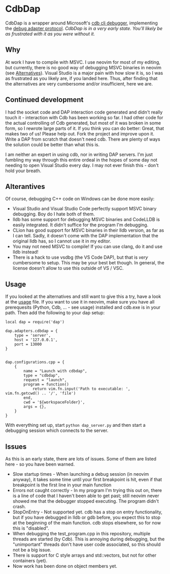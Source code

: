 # CdbDap
CdbDap is a wrapper around Microsoft's [cdb cli debugger](https://learn.microsoft.com/en-us/windows-hardware/drivers/debugger/cdb-command-line-options), implementing the [debug adapter protocol](https://microsoft.github.io/debug-adapter-protocol//).
_CdbDap is in a very early state. You'll likely be as frustrated with it as you were without it._

## Why
At work I have to compile with MSVC.
I use neovim for most of my editing, but currently, there is no good way of debugging MSVC binaries in neovim (see [Alternatives](#alternatives)).
Visual Studio is a major pain with how slow it is, so I was as frustrated as you likely are, if you landed here.
Thus, after finding that the alternatives are very cumbersome and/or insufficient, here we are.

## Continued development
I had the socket code and DAP interaction code generated and didn't really touch it - interaction with Cdb has been working so far.
I had other code for the actual controlling of Cdb generated, but most of it was broken in some form,
so I rewrote large parts of it.
If you think you can do better: Great, that makes two of us! 
Please help out.
Fork the project and improve upon it.
Write a DAP from scratch that doesn't need cdb.
There are plenty of ways the solution could be better than what this is.

I am neither an expert in using cdb, nor in writing DAP servers.
I'm just fumbling my way through this entire ordeal in the hopes of some day not needing to open Visual Studio every day.
I may not ever finish this - don't hold your breath.

## Alterantives
Of course, debugging C++ code on Windows can be done more easily:
* Visual Studio and Visual Studio Code perfectly support MSVC binary debugging. Boy do I hate both of them.
* lldb has some support for debugging MSVC binaries and CodeLLDB is easily integrated. It didn't suffice for the program I'm debugging.
* CLion has good support for MSVC binaries in their lldb version, as far as I can tell. Sadly, it doesn't come with the DAP implementation that the original lldb has, so I cannot use it in my editor.
* You may not need MSVC to compile! If you can use clang, do it and use lldb instead!
* There is a hack to use vsdbg (the VS Code DAP), but that is _very_ cumbersome to setup. This may be your best bet though. In general, the license doesn't allow to use this outside of VS / VSC.

## Usage
If you looked at the alternatives and still want to give this a try, have a look at the [usage](USAGE.md) file.
If you want to use it in neovim, make sure you have all prerequesits (Python, Cdb, ... - see usage) installed and cdb.exe is in your path.
Then add the following to your dap setup:

```
local dap = require('dap')

dap.adapters.cdbdap = {
    type = 'server',
    host = '127.0.0.1',
    port = 13000
}


dap.configurations.cpp = {
    {
        name = "Launch with cdbdap",
        type = "cdbdap",
        request = "launch",
        program = function()
            return vim.fn.input('Path to executable: ', vim.fn.getcwd() .. '/', 'file')
        end,
        cwd = '${workspaceFolder}',
        args = {},
    }
}
```

With everything set up, start `python dap_server.py` and then start a debugging session which connects to the server.

## Issues
As this is an early state, there are lots of issues. Some of them are listed here - so you have been warned.

* Slow startup times - When launching a debug session (in neovim anyway), it takes some time until your first breakpoint is hit, even if that breakpoint is the first line in your main function
* Errors not caught correctly - In my program I'm trying this out on, there is a line of code that I haven't been able to get past; still neovim never showed me that the debugger stopped executing. The program didn't crash.
* StopOnEntry - Not supported yet. cdb has a stop on entry functionality, but if you have debugged in lldb or gdb before, you expect this to stop at the beginning of the main function. cdb stops elsewhere, so for now this is "disabled".
* When debugging the test_program.cpp in this repository, multiple threads are started (by Cdb).
This is annoying during debugging, but the "unimportant" threads don't have user code associated, so this should not be a big issue.
* There is support for C style arrays and std::vectors, but not for other containers (yet).
* Now work has been done on object members yet.
